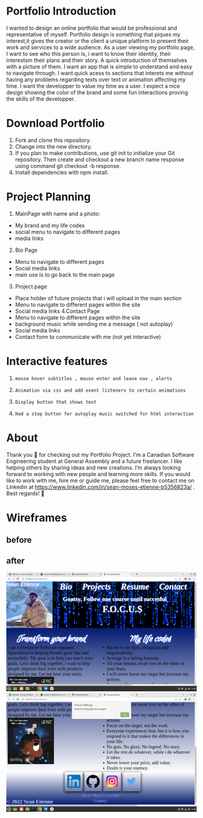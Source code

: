 # Portfolio Introduction
I wanted to design an online portfolio that would be professional and representative of myself. Portfolio design is something that piques my interest,it gives the creator or the client a unique platform to present their work and services to a wide audience. As a user viewing my portfolio page, I want to see who this person is, i want to know their identity, their interestsm their plans and their story. A quick introduction of themselves with a picture of them. I want an app that is simple to understand and easy to navigate through. I want quick acess to sections that interets me without having any problems regarding texts over text or animation affecting my time. I want the developper to value my time as a user. I expect a nice design showing the color of the brand and some fun interactions proving the skills of the developper. 
# Download Portfolio
1. Fork and clone this repository.
2. Change into the new directory.
3. If you plan to make contributions, use git init to initialize your Git repository. Then create and checkout a new branch name response using command git checkout -b response.
4. Install dependencies with npm install.
#  Project Planning
1. MainPage with name and a photo:
- My brand and my life codes
- social menu to navigate to different pages
- media links
2. Bio Page
- Menu to navigate to different pages      
- Social media links
- main use is to go back to the main page
3. Project page
- Place holder of future projects that i will upload in the main section
- Menu to navigate to different pages within the site
- Social media links
4.Contact Page
- Menu to navigate to different pages within the site
- background music while sending me a message ( not autoplay)
- Social media links
- Contact form to communicate with me (not yet interactive)
#  Interactive features
1.     mouse hover subtitles , mouse enter and leave nav , alerts 
2.     Animation via css and add event listeners to certain animations
3.     Display button that shows text
4.     Had a stop button for autoplay music switched for html interaction 
#  About
Thank you :goat: for checking out my Portfolio Project. I'm a Canadian Software Engineering student at General Assembly and a future freelancer. I like helping others by sharing ideas and new creations. I’m always looking forward to working with new people and learning more skills. If you would like to work with me, hire me or guide me, please feel free to contact me on Linkedin at https://www.linkedin.com/in/sean-moses-etienne-b5356823a/ . Best regards! :goat:
#  Wireframes
## before 

## after 
![alt preview](portfolioMouse-nav.png) 
![alt preview footer](portolio+footer+alert.png)
